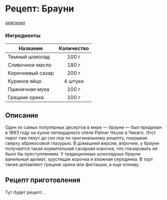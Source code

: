 # Рецепт: Брауни
[оригинал](https://eda.ru/recepty/vypechka-deserty/brauni-brownie-20955)

### Ингредиенты
| Название        	| Количество  |
| -------------   	|:-----------------:|
| Темный шоколад  	| 100 г 		|
| Сливочное масло 	| 180 г      	|
| Коричневый сахар	| 200 г     	|
| Куриное яйцо	| 4 штуки     	|
| Пшеничная мука	| 100 г      	|
| Грецкие орехи	| 100 г     	|

## Описание
Один из самых популярных десертов в мире — брауни — был придуман в 1893 году на кухне легендарного отеля Palmer House в Чикаго. Этот пирог там пекут до сих пор по оригинальному рецепту, покрывая сверху абрикосовой глазурью. В домашней версии, впрочем, у брауни получается такая изумительная сахарная корочка, что глазировать ее было бы преступлением. У традиционных шоколадных брауни ванильный аромат, хрустящая корочка и влажная серединка. В торт также добавляют грецкие орехи или фисташки, а еще клюкву.

## Рецепт приготовления
Тут будет рецепт...
